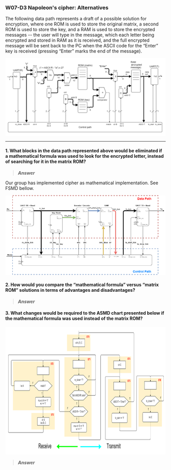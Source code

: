 ### W07-D3 Napoleon's cipher: Alternatives

The following data path represents a draft of a possible solution for encryption, where one ROM is used to store the original matrix, a second ROM is used to store the key, and a RAM is used to store the encrypted messages -- the user will type in the message, which each letter being encrypted and stored in RAM as it is received, and the full encrypted message will be sent back to the PC when the ASCII code for the “Enter” key is received (pressing “Enter” marks the end of the message).

<img src="/Resources/images/w7d3_fsmd.png" width="720"/>

---

#### 1. What blocks in the data path represented above would be eliminated if a mathematical formula was used to look for the encrypted letter, instead of searching for it in the matrix ROM?

>***Answer***

Our group has implemented cipher as mathematical implementation. See FSMD bellow.

<img src="/Resources/images/w7d3_fsmd_answer.png" width="720"/>

#### 2. How would you compare the “mathematical formula” versus “matrix ROM” solutions in terms of advantages and disadvantages?

>***Answer***


#### 3. What changes would be required to the ASMD chart presented below if the mathematical formula was used instead of the matrix ROM?

<img src="/Resources/images/w7d3_asmd.png" height="400"/>

>***Answer***


